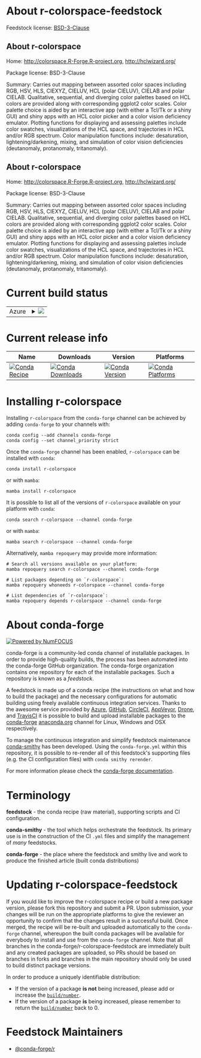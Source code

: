 About r-colorspace-feedstock
============================

Feedstock license: [BSD-3-Clause](https://github.com/conda-forge/r-colorspace-feedstock/blob/main/LICENSE.txt)


About r-colorspace
------------------

Home: http://colorspace.R-Forge.R-project.org, http://hclwizard.org/

Package license: BSD-3-Clause

Summary: Carries out mapping between assorted color spaces including RGB, HSV, HLS, CIEXYZ, CIELUV, HCL (polar CIELUV), CIELAB and polar CIELAB. Qualitative, sequential, and diverging color palettes based on HCL colors are provided along with corresponding ggplot2 color scales. Color palette choice is aided by an interactive app (with either a Tcl/Tk or a shiny GUI) and shiny apps with an HCL color picker and a color vision deficiency emulator. Plotting functions for displaying and assessing palettes include color swatches, visualizations of the HCL space, and trajectories in HCL and/or RGB spectrum. Color manipulation functions include: desaturation, lightening/darkening, mixing, and simulation of color vision deficiencies (deutanomaly, protanomaly, tritanomaly).

About r-colorspace
------------------

Home: http://colorspace.R-Forge.R-project.org, http://hclwizard.org/

Package license: BSD-3-Clause

Summary: Carries out mapping between assorted color spaces including RGB, HSV, HLS, CIEXYZ, CIELUV, HCL (polar CIELUV), CIELAB and polar CIELAB. Qualitative, sequential, and diverging color palettes based on HCL colors are provided along with corresponding ggplot2 color scales. Color palette choice is aided by an interactive app (with either a Tcl/Tk or a shiny GUI) and shiny apps with an HCL color picker and a color vision deficiency emulator. Plotting functions for displaying and assessing palettes include color swatches, visualizations of the HCL space, and trajectories in HCL and/or RGB spectrum. Color manipulation functions include: desaturation, lightening/darkening, mixing, and simulation of color vision deficiencies (deutanomaly, protanomaly, tritanomaly).

Current build status
====================


<table>
    
  <tr>
    <td>Azure</td>
    <td>
      <details>
        <summary>
          <a href="https://dev.azure.com/conda-forge/feedstock-builds/_build/latest?definitionId=1044&branchName=main">
            <img src="https://dev.azure.com/conda-forge/feedstock-builds/_apis/build/status/r-colorspace-feedstock?branchName=main">
          </a>
        </summary>
        <table>
          <thead><tr><th>Variant</th><th>Status</th></tr></thead>
          <tbody><tr>
              <td>linux_64_r_base4.3</td>
              <td>
                <a href="https://dev.azure.com/conda-forge/feedstock-builds/_build/latest?definitionId=1044&branchName=main">
                  <img src="https://dev.azure.com/conda-forge/feedstock-builds/_apis/build/status/r-colorspace-feedstock?branchName=main&jobName=linux&configuration=linux%20linux_64_r_base4.3" alt="variant">
                </a>
              </td>
            </tr><tr>
              <td>linux_64_r_base4.4</td>
              <td>
                <a href="https://dev.azure.com/conda-forge/feedstock-builds/_build/latest?definitionId=1044&branchName=main">
                  <img src="https://dev.azure.com/conda-forge/feedstock-builds/_apis/build/status/r-colorspace-feedstock?branchName=main&jobName=linux&configuration=linux%20linux_64_r_base4.4" alt="variant">
                </a>
              </td>
            </tr><tr>
              <td>linux_aarch64_r_base4.3</td>
              <td>
                <a href="https://dev.azure.com/conda-forge/feedstock-builds/_build/latest?definitionId=1044&branchName=main">
                  <img src="https://dev.azure.com/conda-forge/feedstock-builds/_apis/build/status/r-colorspace-feedstock?branchName=main&jobName=linux&configuration=linux%20linux_aarch64_r_base4.3" alt="variant">
                </a>
              </td>
            </tr><tr>
              <td>linux_aarch64_r_base4.4</td>
              <td>
                <a href="https://dev.azure.com/conda-forge/feedstock-builds/_build/latest?definitionId=1044&branchName=main">
                  <img src="https://dev.azure.com/conda-forge/feedstock-builds/_apis/build/status/r-colorspace-feedstock?branchName=main&jobName=linux&configuration=linux%20linux_aarch64_r_base4.4" alt="variant">
                </a>
              </td>
            </tr><tr>
              <td>linux_ppc64le_r_base4.3</td>
              <td>
                <a href="https://dev.azure.com/conda-forge/feedstock-builds/_build/latest?definitionId=1044&branchName=main">
                  <img src="https://dev.azure.com/conda-forge/feedstock-builds/_apis/build/status/r-colorspace-feedstock?branchName=main&jobName=linux&configuration=linux%20linux_ppc64le_r_base4.3" alt="variant">
                </a>
              </td>
            </tr><tr>
              <td>linux_ppc64le_r_base4.4</td>
              <td>
                <a href="https://dev.azure.com/conda-forge/feedstock-builds/_build/latest?definitionId=1044&branchName=main">
                  <img src="https://dev.azure.com/conda-forge/feedstock-builds/_apis/build/status/r-colorspace-feedstock?branchName=main&jobName=linux&configuration=linux%20linux_ppc64le_r_base4.4" alt="variant">
                </a>
              </td>
            </tr><tr>
              <td>osx_64_r_base4.3</td>
              <td>
                <a href="https://dev.azure.com/conda-forge/feedstock-builds/_build/latest?definitionId=1044&branchName=main">
                  <img src="https://dev.azure.com/conda-forge/feedstock-builds/_apis/build/status/r-colorspace-feedstock?branchName=main&jobName=osx&configuration=osx%20osx_64_r_base4.3" alt="variant">
                </a>
              </td>
            </tr><tr>
              <td>osx_64_r_base4.4</td>
              <td>
                <a href="https://dev.azure.com/conda-forge/feedstock-builds/_build/latest?definitionId=1044&branchName=main">
                  <img src="https://dev.azure.com/conda-forge/feedstock-builds/_apis/build/status/r-colorspace-feedstock?branchName=main&jobName=osx&configuration=osx%20osx_64_r_base4.4" alt="variant">
                </a>
              </td>
            </tr><tr>
              <td>osx_arm64_r_base4.3</td>
              <td>
                <a href="https://dev.azure.com/conda-forge/feedstock-builds/_build/latest?definitionId=1044&branchName=main">
                  <img src="https://dev.azure.com/conda-forge/feedstock-builds/_apis/build/status/r-colorspace-feedstock?branchName=main&jobName=osx&configuration=osx%20osx_arm64_r_base4.3" alt="variant">
                </a>
              </td>
            </tr><tr>
              <td>osx_arm64_r_base4.4</td>
              <td>
                <a href="https://dev.azure.com/conda-forge/feedstock-builds/_build/latest?definitionId=1044&branchName=main">
                  <img src="https://dev.azure.com/conda-forge/feedstock-builds/_apis/build/status/r-colorspace-feedstock?branchName=main&jobName=osx&configuration=osx%20osx_arm64_r_base4.4" alt="variant">
                </a>
              </td>
            </tr><tr>
              <td>win_64_r_base4.3</td>
              <td>
                <a href="https://dev.azure.com/conda-forge/feedstock-builds/_build/latest?definitionId=1044&branchName=main">
                  <img src="https://dev.azure.com/conda-forge/feedstock-builds/_apis/build/status/r-colorspace-feedstock?branchName=main&jobName=win&configuration=win%20win_64_r_base4.3" alt="variant">
                </a>
              </td>
            </tr><tr>
              <td>win_64_r_base4.4</td>
              <td>
                <a href="https://dev.azure.com/conda-forge/feedstock-builds/_build/latest?definitionId=1044&branchName=main">
                  <img src="https://dev.azure.com/conda-forge/feedstock-builds/_apis/build/status/r-colorspace-feedstock?branchName=main&jobName=win&configuration=win%20win_64_r_base4.4" alt="variant">
                </a>
              </td>
            </tr>
          </tbody>
        </table>
      </details>
    </td>
  </tr>
</table>

Current release info
====================

| Name | Downloads | Version | Platforms |
| --- | --- | --- | --- |
| [![Conda Recipe](https://img.shields.io/badge/recipe-r--colorspace-green.svg)](https://anaconda.org/conda-forge/r-colorspace) | [![Conda Downloads](https://img.shields.io/conda/dn/conda-forge/r-colorspace.svg)](https://anaconda.org/conda-forge/r-colorspace) | [![Conda Version](https://img.shields.io/conda/vn/conda-forge/r-colorspace.svg)](https://anaconda.org/conda-forge/r-colorspace) | [![Conda Platforms](https://img.shields.io/conda/pn/conda-forge/r-colorspace.svg)](https://anaconda.org/conda-forge/r-colorspace) |

Installing r-colorspace
=======================

Installing `r-colorspace` from the `conda-forge` channel can be achieved by adding `conda-forge` to your channels with:

```
conda config --add channels conda-forge
conda config --set channel_priority strict
```

Once the `conda-forge` channel has been enabled, `r-colorspace` can be installed with `conda`:

```
conda install r-colorspace
```

or with `mamba`:

```
mamba install r-colorspace
```

It is possible to list all of the versions of `r-colorspace` available on your platform with `conda`:

```
conda search r-colorspace --channel conda-forge
```

or with `mamba`:

```
mamba search r-colorspace --channel conda-forge
```

Alternatively, `mamba repoquery` may provide more information:

```
# Search all versions available on your platform:
mamba repoquery search r-colorspace --channel conda-forge

# List packages depending on `r-colorspace`:
mamba repoquery whoneeds r-colorspace --channel conda-forge

# List dependencies of `r-colorspace`:
mamba repoquery depends r-colorspace --channel conda-forge
```


About conda-forge
=================

[![Powered by
NumFOCUS](https://img.shields.io/badge/powered%20by-NumFOCUS-orange.svg?style=flat&colorA=E1523D&colorB=007D8A)](https://numfocus.org)

conda-forge is a community-led conda channel of installable packages.
In order to provide high-quality builds, the process has been automated into the
conda-forge GitHub organization. The conda-forge organization contains one repository
for each of the installable packages. Such a repository is known as a *feedstock*.

A feedstock is made up of a conda recipe (the instructions on what and how to build
the package) and the necessary configurations for automatic building using freely
available continuous integration services. Thanks to the awesome service provided by
[Azure](https://azure.microsoft.com/en-us/services/devops/), [GitHub](https://github.com/),
[CircleCI](https://circleci.com/), [AppVeyor](https://www.appveyor.com/),
[Drone](https://cloud.drone.io/welcome), and [TravisCI](https://travis-ci.com/)
it is possible to build and upload installable packages to the
[conda-forge](https://anaconda.org/conda-forge) [anaconda.org](https://anaconda.org/)
channel for Linux, Windows and OSX respectively.

To manage the continuous integration and simplify feedstock maintenance
[conda-smithy](https://github.com/conda-forge/conda-smithy) has been developed.
Using the ``conda-forge.yml`` within this repository, it is possible to re-render all of
this feedstock's supporting files (e.g. the CI configuration files) with ``conda smithy rerender``.

For more information please check the [conda-forge documentation](https://conda-forge.org/docs/).

Terminology
===========

**feedstock** - the conda recipe (raw material), supporting scripts and CI configuration.

**conda-smithy** - the tool which helps orchestrate the feedstock.
                   Its primary use is in the construction of the CI ``.yml`` files
                   and simplify the management of *many* feedstocks.

**conda-forge** - the place where the feedstock and smithy live and work to
                  produce the finished article (built conda distributions)


Updating r-colorspace-feedstock
===============================

If you would like to improve the r-colorspace recipe or build a new
package version, please fork this repository and submit a PR. Upon submission,
your changes will be run on the appropriate platforms to give the reviewer an
opportunity to confirm that the changes result in a successful build. Once
merged, the recipe will be re-built and uploaded automatically to the
`conda-forge` channel, whereupon the built conda packages will be available for
everybody to install and use from the `conda-forge` channel.
Note that all branches in the conda-forge/r-colorspace-feedstock are
immediately built and any created packages are uploaded, so PRs should be based
on branches in forks and branches in the main repository should only be used to
build distinct package versions.

In order to produce a uniquely identifiable distribution:
 * If the version of a package **is not** being increased, please add or increase
   the [``build/number``](https://docs.conda.io/projects/conda-build/en/latest/resources/define-metadata.html#build-number-and-string).
 * If the version of a package **is** being increased, please remember to return
   the [``build/number``](https://docs.conda.io/projects/conda-build/en/latest/resources/define-metadata.html#build-number-and-string)
   back to 0.

Feedstock Maintainers
=====================

* [@conda-forge/r](https://github.com/conda-forge/r/)


